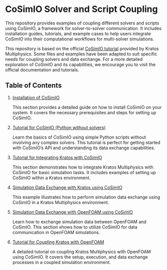 # CoSimIO Solver and Script Coupling

This repository provides examples of coupling different solvers and scripts using CoSimIO, a framework for solver-to-solver communication. It includes installation guides, tutorials, and example cases to help users integrate CoSimIO into their computational workflows for multi-solver simulations.

This repository is based on the official [CoSimIO tutorial](https://kratosmultiphysics.github.io/CoSimIO/) provided by Kratos Multiphysics. Some files and examples have been adapted to suit specific needs for coupling solvers and data exchange. For a more detailed exploration of CoSimIO and its capabilities, we encourage you to visit the official documentation and tutorials.

## Table of Contents

1. [Installation of CoSimIO](./Installation/README.md)

   This section provides a detailed guide on how to install CoSimIO on your system. It covers the necessary prerequisites and steps for setting up CoSimIO.
   
2. [Tutorial for CoSimIO (Python without solvers)](./CoSimIO_Script_Tutorials)

   Learn the basics of CoSimIO using simple Python scripts without involving any complex solvers. This tutorial is perfect for getting started with CoSimIO’s API and understanding its data exchange capabilities.

3. [Tutorial for Integrating Kratos with CoSimIO](./CoSimIO_Kratos_BasicTutorials)

   This section demonstrates how to integrate Kratos Multiphysics with CoSimIO for basic simulation tasks. It includes examples of setting up CoSimIO within a Kratos environment.

4. [Simulation Data Exchange with Kratos using CoSimIO](./CoSimIO_Kratos_SimulationDataExchange)

   This example illustrates how to perform simulation data exchange using CoSimIO in a Kratos Multiphysics environment.
   
6. [Simulation Data Exchange with OpenFOAM using CoSimIO](./CoSimIO_OpenFOAM_SimulationDataExchange)

   Learn how to exchange simulation data between OpenFOAM and CoSimIO. This section shows how to utilize CoSimIO for data communication in OpenFOAM simulations.
   
11. [Tutorial for Coupling Kratos with OpenFOAM](./CoSimIO_Kratos_OpenFOAM_Coupling)

    A detailed tutorial on coupling Kratos Multiphysics with OpenFOAM using CoSimIO. It covers the setup, execution, and data exchange processes in a coupled simulation environment.
